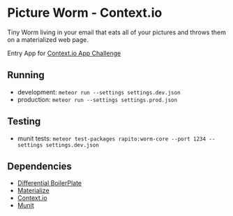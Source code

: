 # Picture Worm - Context.io

Tiny Worm living in your email that eats all of your pictures and throws them on a materialized web page.

Entry App for [Context.io App Challenge](http://contextio.challengepost.com/)

## Running

- development: ```meteor run --settings settings.dev.json```
- production: ```meteor run --settings settings.prod.json```

## Testing

- munit tests: ```meteor test-packages rapito:worm-core --port 1234 --settings settings.dev.json```

## Dependencies

- [Differential BoilerPlate](https://github.com/Differential/meteor-boilerplate/tree/materialize)
- [Materialize](http://materializecss.com/getting-started.html)
- [Context.io](https://github.com/rapito/meteor-contextio)
- [Munit](https://github.com/practicalmeteor/munit)
